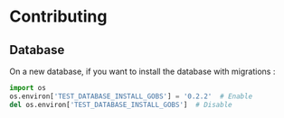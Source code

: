 # Contributing

## Database

On a new database, if you want to install the database with migrations :

```python
import os
os.environ['TEST_DATABASE_INSTALL_GOBS'] = '0.2.2'  # Enable
del os.environ['TEST_DATABASE_INSTALL_GOBS']  # Disable
```